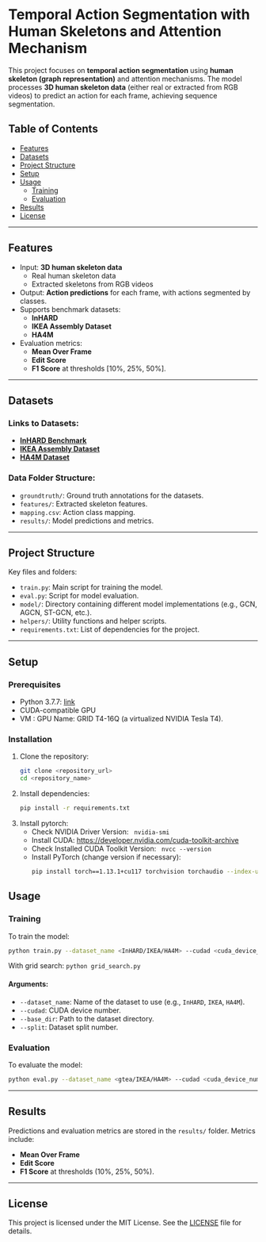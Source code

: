
# Temporal Action Segmentation with Human Skeletons and Attention Mechanism

This project focuses on **temporal action segmentation** using **human skeleton (graph representation)** and attention mechanisms. The model processes **3D human skeleton data** (either real or extracted from RGB videos) to predict an action for each frame, achieving sequence segmentation.

## Table of Contents
- [Features](#features)
- [Datasets](#datasets)
- [Project Structure](#project-structure)
- [Setup](#setup)
- [Usage](#usage)
  - [Training](#training)
  - [Evaluation](#evaluation)
- [Results](#results)
- [License](#license)

---

## Features
- Input: **3D human skeleton data**
  - Real human skeleton data
  - Extracted skeletons from RGB videos
- Output: **Action predictions** for each frame, with actions segmented by classes.
- Supports benchmark datasets:
  - **InHARD**
  - **IKEA Assembly Dataset**
  - **HA4M**
- Evaluation metrics:
  - **Mean Over Frame**
  - **Edit Score**
  - **F1 Score** at thresholds [10%, 25%, 50%].

---

## Datasets
### Links to Datasets:
- **[InHARD Benchmark](https://paperswithcode.com/dataset/inhard)**
- **[IKEA Assembly Dataset](https://ikeaasm.github.io/)**
- **[HA4M Dataset](https://baltig.cnr.it/ISP/ha4m)**

### Data Folder Structure:
- `groundtruth/`: Ground truth annotations for the datasets.
- `features/`: Extracted skeleton features.
- `mapping.csv`: Action class mapping.
- `results/`: Model predictions and metrics.

---

## Project Structure
Key files and folders:
- `train.py`: Main script for training the model.
- `eval.py`: Script for model evaluation.
- `model/`: Directory containing different model implementations (e.g., GCN, AGCN, ST-GCN, etc.).
- `helpers/`: Utility functions and helper scripts.
- `requirements.txt`: List of dependencies for the project.

---

## Setup
### Prerequisites
- Python 3.7.7: [link](https://www.python.org/downloads/release/python-377/)
- CUDA-compatible GPU
- VM : GPU Name: GRID T4-16Q (a virtualized NVIDIA Tesla T4).

### Installation
1. Clone the repository:
   ```bash
   git clone <repository_url>
   cd <repository_name>
   ```
2. Install dependencies:
   ```bash
   pip install -r requirements.txt
   ```
3. Install pytorch:
   - Check NVIDIA Driver Version: ``` nvidia-smi```
   - Install CUDA: https://developer.nvidia.com/cuda-toolkit-archive
   - Check Installed CUDA Toolkit Version: ``` nvcc --version```
   - Install PyTorch (change version if necessary):
     ```bash
     pip install torch==1.13.1+cu117 torchvision torchaudio --index-url https://download.pytorch.org/whl/cu117
     ```

## Usage

### Training
To train the model:
```bash
python train.py --dataset_name <InHARD/IKEA/HA4M> --cudad <cuda_device_number> --base_dir <data_directory_for_dataset> --split <split_number>
```
With grid search:
``python grid_search.py``

#### Arguments:
- `--dataset_name`: Name of the dataset to use (e.g., `InHARD`, `IKEA`, `HA4M`).
- `--cudad`: CUDA device number.
- `--base_dir`: Path to the dataset directory.
- `--split`: Dataset split number.

### Evaluation
To evaluate the model:
```bash
python eval.py --dataset_name <gtea/IKEA/HA4M> --cudad <cuda_device_number> --base_dir <data_directory_for_dataset>
```

---

## Results
Predictions and evaluation metrics are stored in the `results/` folder. Metrics include:
- **Mean Over Frame**
- **Edit Score**
- **F1 Score** at thresholds (10%, 25%, 50%).

---

## License
This project is licensed under the MIT License. See the [LICENSE](LICENSE) file for details.
